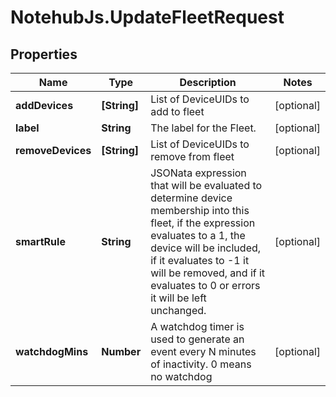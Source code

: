 # NotehubJs.UpdateFleetRequest

## Properties

| Name              | Type         | Description                                                                                                                                                                                                                                                        | Notes      |
| ----------------- | ------------ | ------------------------------------------------------------------------------------------------------------------------------------------------------------------------------------------------------------------------------------------------------------------ | ---------- |
| **addDevices**    | **[String]** | List of DeviceUIDs to add to fleet                                                                                                                                                                                                                                 | [optional] |
| **label**         | **String**   | The label for the Fleet.                                                                                                                                                                                                                                           | [optional] |
| **removeDevices** | **[String]** | List of DeviceUIDs to remove from fleet                                                                                                                                                                                                                            | [optional] |
| **smartRule**     | **String**   | JSONata expression that will be evaluated to determine device membership into this fleet, if the expression evaluates to a 1, the device will be included, if it evaluates to -1 it will be removed, and if it evaluates to 0 or errors it will be left unchanged. | [optional] |
| **watchdogMins**  | **Number**   | A watchdog timer is used to generate an event every N minutes of inactivity. 0 means no watchdog                                                                                                                                                                   | [optional] |
